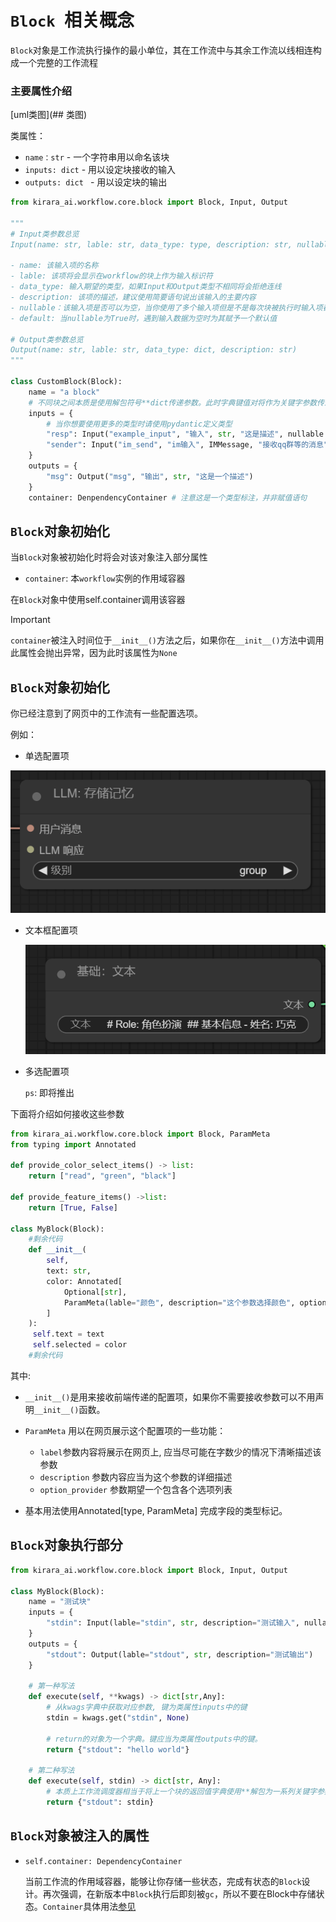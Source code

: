# `Block `相关概念

`Block`对象是工作流执行操作的最小单位，其在工作流中与其余工作流以线相连构成一个完整的工作流程



### 主要属性介绍

[uml类图](## 类图)

类属性：

- `name：str`            - 一个字符串用以命名该块
- `inputs: dict`     - 用以设定块接收的输入
- `outputs: dict ` - 用以设定块的输出

```python
from kirara_ai.workflow.core.block import Block, Input, Output

"""
# Input类参数总览
Input(name: str, lable: str, data_type: type, description: str, nullable: bool = False, default: Optional[Any] = None)

- name: 该输入项的名称
- lable: 该项将会显示在workflow的块上作为输入标识符
- data_type: 输入期望的类型，如果Input和Output类型不相同将会拒绝连线
- description: 该项的描述，建议使用简要语句说出该输入的主要内容
- nullable：该输入项是否可以为空，当你使用了多个输入项但是不是每次块被执行时输入项都有值时建议设置为True
- default: 当nullable为True时，遇到输入数据为空时为其赋予一个默认值

# Output类参数总览
Output(name: str, lable: str, data_type: dict, description: str)
"""

class CustomBlock(Block):
    name = "a block"
    # 不同块之间本质是使用解包符号**dict传递参数。此时字典键值对将作为关键字参数传递。
    inputs = {
        # 当你想要使用更多的类型时请使用pydantic定义类型
        "resp": Input("example_input", "输入", str, "这是描述", nullable = True)
        "sender": Input("im_send", "im输入", IMMessage, "接收qq群等的消息", True, None)
    }
    outputs = {
        "msg": Output("msg", "输出", str, "这是一个描述")
    }
    container: DenpendencyContainer # 注意这是一个类型标注，并非赋值语句
```



## `Block`对象初始化

当`Block`对象被初始化时将会对该对象注入部分属性

- `container`: 本`workflow`实例的作用域容器 

在`Block`对象中使用self.container调用该容器

> [!IMPORTANT]
>
> `container`被注入时间位于`__init__()`方法之后，如果你在`__init__()`方法中调用此属性会抛出异常，因为此时该属性为`None`

## `Block`对象初始化

你已经注意到了网页中的工作流有一些配置选项。

例如：

- 单选配置项

![单项选择配置项](../../../assets/images/block_radio.png)

- 文本框配置项

  ![文本框配置项](../../../assets/images/string_input.png)

- 多选配置项

  `ps`: 即将推出

下面将介绍如何接收这些参数

```python
from kirara_ai.workflow.core.block import Block, ParamMeta
from typing import Annotated

def provide_color_select_items() -> list:
    return ["read", "green", "black"]

def provide_feature_items() ->list:
    return [True, False]

class MyBlock(Block):
    #剩余代码
    def __init__(
        self,
        text: str,
        color: Annotated[
            Optional[str],
            ParamMeta(lable="颜色", description="这个参数选择颜色", option_provider = provide_color_select_items()) = "red"
        ]
    ):
     self.text = text
     self.selected = color
    #剩余代码
```

其中:

- `__init__()`是用来接收前端传递的配置项，如果你不需要接收参数可以不用声明`__init__()`函数。

- `ParamMeta` 用以在网页展示这个配置项的一些功能：

  - `label`参数内容将展示在网页上, 应当尽可能在字数少的情况下清晰描述该参数 
  - `description` 参数内容应当为这个参数的详细描述
  - `option_provider` 参数期望一个包含各个选项列表

- 基本用法使用Annotated[type, ParamMeta] 完成字段的类型标记。



## `Block`对象执行部分

```python
from kirara_ai.workflow.core.block import Block, Input, Output

class MyBlock(Block):
    name = "测试块"
    inputs = {
        "stdin": Input(lable="stdin", str, description="测试输入", nullable = False, default = "helloworld")
    }
    outputs = {
        "stdout": Output(lable="stdout", str, description="测试输出")
    }
    
    # 第一种写法
    def execute(self, **kwags) -> dict[str,Any]:
        # 从kwags字典中获取对应参数, 键为类属性inputs中的键
        stdin = kwags.get("stdin", None)
        
        # return的对象为一个字典。键应当为类属性outputs中的键。
        return {"stdout": "hello world"}
    
    # 第二种写法
    def execute(self, stdin) -> dict[str, Any]:
        # 本质上工作流调度器相当于将上一个块的返回值字典使用**解包为一系列关键字参数，所以在execute中写上与类属性inputs的键相同的值就可以收到对应参数。
        return {"stdout": stdin}
```



## `Block`对象被注入的属性

- `self.container: DependencyContainer` 

  ​	当前工作流的作用域容器，能够让你存储一些状态，完成有状态的`Block`设计。再次强调，在新版本中`Block`执行后即刻被`gc`，所以不要在Block中存储状态。`Container`具体用法[参见](../container.md)
